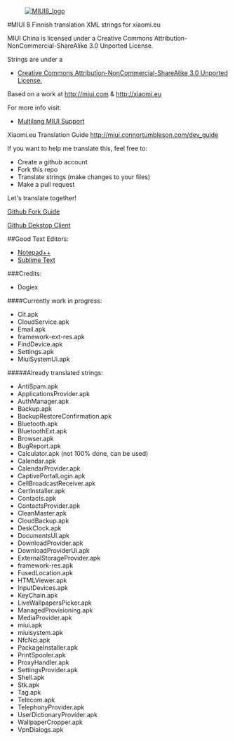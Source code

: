 <dl><dd><a href="https://xiaomi.eu/" target="_blank"><img src="http://i.imgur.com/8mHvQNw.png" border="0" alt="MIUI8_logo"></a></dd></dl>




#MIUI 8 Finnish translation XML strings for xiaomi.eu

MIUI China is licensed under a Creative Commons Attribution-NonCommercial-ShareAlike 3.0 Unported License.

Strings are under a 
- [Creative Commons Attribution-NonCommercial-ShareAlike 3.0 Unported License.](http://creativecommons.org/licenses/by-nc-sa/3.0/)

Based on a work at http://miui.com & http://xiaomi.eu

For more info visit:
- [Multilang MIUI Support](http://xiaomi.eu) 

Xiaomi.eu Translation Guide http://miui.connortumbleson.com/dev_guide

If you want to help me translate this, feel free to:
- Create a github account
- Fork this repo
- Translate strings (make changes to your files)
- Make a pull request

Let's translate together!

[Github Fork Guide](https://help.github.com/articles/fork-a-repo/)

[Github Dekstop Client](https://desktop.github.com/)

##Good Text Editors:
- [Notepad++](https://notepad-plus-plus.org/)
- [Sublime Text](https://www.sublimetext.com/)

###Credits:
- Dogiex

####Currently work in progress:
- Cit.apk
- CloudService.apk
- Email.apk
- framework-ext-res.apk
- FindDevice.apk
- Settings.apk
- MiuiSystemUi.apk

#####Already translated strings:
- AntiSpam.apk
- ApplicationsProvider.apk
- AuthManager.apk
- Backup.apk
- BackupRestoreConfirmation.apk
- Bluetooth.apk
- BluetoothExt.apk
- Browser.apk
- BugReport.apk
- Calculator.apk (not 100% done, can be used)
- Calendar.apk
- CalendarProvider.apk
- CaptivePortalLogin.apk
- CellBroadcastReceiver.apk
- CertInstaller.apk
- Contacts.apk
- ContactsProvider.apk
- CleanMaster.apk
- CloudBackup.apk
- DeskClock.apk
- DocumentsUI.apk
- DownloadProvider.apk
- DownloadProviderUi.apk
- ExternalStorageProvider.apk
- framework-res.apk
- FusedLocation.apk
- HTMLViewer.apk
- InputDevices.apk
- KeyChain.apk
- LiveWallpapersPicker.apk
- ManagedProvisioning.apk
- MediaProvider.apk
- miui.apk
- miuisystem.apk
- NfcNci.apk
- PackageInstaller.apk
- PrintSpooler.apk
- ProxyHandler.apk
- SettingsProvider.apk
- Shell.apk
- Stk.apk
- Tag.apk
- Telecom.apk
- TelephonyProvider.apk
- UserDictionaryProvider.apk
- WallpaperCropper.apk
- VpnDialogs.apk